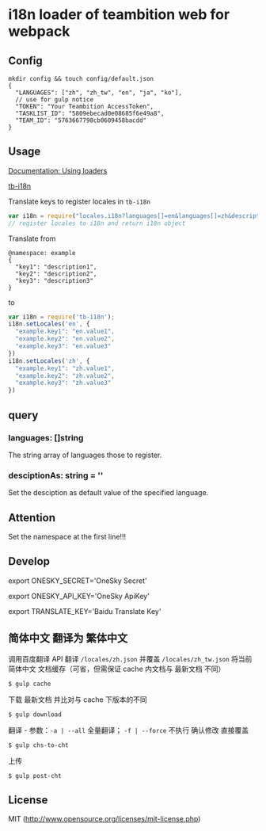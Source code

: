 # i18n loader of teambition web for webpack

## Config
```
mkdir config && touch config/default.json
{
  "LANGUAGES": ["zh", "zh_tw", "en", "ja", "ko"],
  // use for gulp notice
  "TOKEN": "Your Teambition AccessToken",
  "TASKLIST_ID": "5809ebecad0e08685f6e49a8",
  "TEAM_ID": "5763667798cb0609458bacdd"
}
```

## Usage

[Documentation: Using loaders](http://webpack.github.io/docs/using-loaders.html)

[tb-i18n](https://github.com/teambition/tb-i18n)

Translate keys to register locales in `tb-i18n`

``` javascript
var i18n = require("locales.i18n?languages[]=en&languages[]=zh&descriptionAs=zh");
// register locales to i18n and return i18n object
```

Translate from

```
@namespace: example
{
  "key1": "description1",
  "key2": "description2",
  "key3": "description3"
}
```

to

```javascript
var i18n = require('tb-i18n');
i18n.setLocales('en', {
  "example.key1": "en.value1",
  "example.key2": "en.value2",
  "example.key3": "en.value3"
})
i18n.setLocales('zh', {
  "example.key1": "zh.value1",
  "example.key2": "zh.value2",
  "example.key3": "zh.value3"
})
```

## query

### languages: []string
The string array of languages those to register.

### desciptionAs: string = ''
Set the desciption as default value of the specified language.


## Attention
Set the namespace at the first line!!!

## Develop
export ONESKY_SECRET='OneSky Secret'

export ONESKY_API_KEY='OneSky ApiKey'

export TRANSLATE_KEY='Baidu Translate Key'

## 简体中文 翻译为 繁体中文
调用百度翻译 API 翻译 `/locales/zh.json` 并覆盖 `/locales/zh_tw.json`
将当前 简体中文 文档缓存（可省，但需保证 cache 内文档与 最新文档 不同）

`$ gulp cache`

下载 最新文档 并比对与 cache 下版本的不同 

`$ gulp download`

翻译 - 参数：`-a | --all` 全量翻译； `-f | --force` 不执行 确认修改 直接覆盖

`$ gulp chs-to-cht`

上传

`$ gulp post-cht`

## License

MIT (http://www.opensource.org/licenses/mit-license.php)

